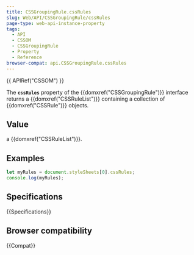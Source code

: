 ```yaml
---
title: CSSGroupingRule.cssRules
slug: Web/API/CSSGroupingRule/cssRules
page-type: web-api-instance-property
tags:
  - API
  - CSSOM
  - CSSGroupingRule
  - Property
  - Reference
browser-compat: api.CSSGroupingRule.cssRules
---
```


{{ APIRef("CSSOM") }}

The **`cssRules`** property of the
{{domxref("CSSGroupingRule")}} interface returns a {{domxref("CSSRuleList")}} containing
a collection of {{domxref("CSSRule")}} objects.

## Value

a {{domxref("CSSRuleList")}}.

## Examples

```js
let myRules = document.styleSheets[0].cssRules;
console.log(myRules);
```

## Specifications

{{Specifications}}

## Browser compatibility

{{Compat}}
